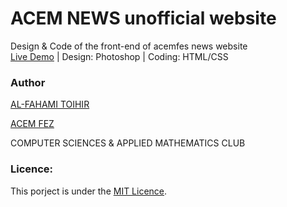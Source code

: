 # ACEM NEWS unofficial website

Design & Code of the front-end of acemfes news website\
[Live Demo](https://alfahami.github.io/news-acemfes/) | Design: Photoshop | Coding: HTML/CSS 



### Author
 [AL-FAHAMI TOIHIR](https://alfahami.github.io/ "Resume")
 
 [ACEM FEZ](http://www.acemfes.com "Coming Soon")
 
 COMPUTER SCIENCES & APPLIED MATHEMATICS CLUB
 
 ### Licence: 
 This porject is under the [MIT Licence](https://opensource.org/licenses/MIT).

